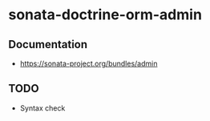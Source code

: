 # sonata-doctrine-orm-admin

## Documentation
* https://sonata-project.org/bundles/admin

## TODO
* Syntax check
